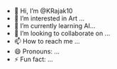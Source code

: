 - 👋 Hi, I’m @KRajak10
- 👀 I’m interested in Art ...
- 🌱 I’m currently learning AI...
- 💞️ I’m looking to collaborate on ...
- 📫 How to reach me ...
- 😄 Pronouns: ...
- ⚡ Fun fact: ...

<!---
KRajak10/KRajak10 is a ✨ special ✨ repository because its `README.md` (this file) appears on your GitHub profile.
You can click the Preview link to take a look at your changes.
--->
